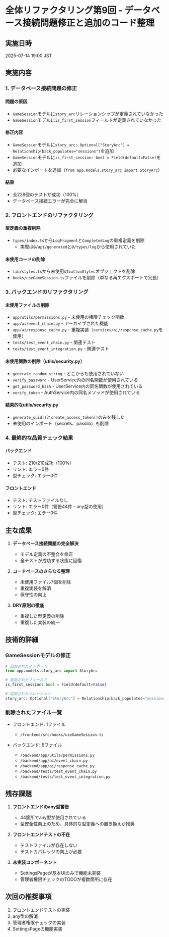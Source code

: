 # 全体リファクタリング第9回 - データベース接続問題修正と追加のコード整理

## 実施日時
2025-07-14 19:00 JST

## 実施内容

### 1. データベース接続問題の修正

#### 問題の原因
- `GameSession`モデルに`story_arc`リレーションシップが定義されていなかった
- `GameSession`モデルに`is_first_session`フィールドが定義されていなかった

#### 修正内容
- `GameSession`モデルに`story_arc: Optional["StoryArc"] = Relationship(back_populates="sessions")`を追加
- `GameSession`モデルに`is_first_session: bool = Field(default=False)`を追加
- 必要なインポートを追加（`from app.models.story_arc import StoryArc`）

#### 結果
- 全228個のテストが成功（100%）
- データベース接続エラーが完全に解消

### 2. フロントエンドのリファクタリング

#### 型定義の重複削除
- `types/index.ts`から`LogFragment`と`CompletedLog`の重複定義を削除
  - 実際は`@/api/generated`と`@/types/log`から使用されていた

#### 未使用コードの削除
- `lib/styles.ts`から未使用の`buttonStyles`オブジェクトを削除
- `hooks/useGameSession.ts`ファイルを削除（単なる再エクスポートで冗長）

### 3. バックエンドのリファクタリング

#### 未使用ファイルの削除
- `app/utils/permissions.py` - 未使用の権限チェック関数
- `app/ai/event_chain.py` - アーカイブされた機能
- `app/ai/response_cache.py` - 重複実装（`services/ai/response_cache.py`を使用）
- `tests/test_event_chain.py` - 関連テスト
- `tests/test_event_integration.py` - 関連テスト

#### 未使用関数の削除（utils/security.py）
- `generate_random_string` - どこからも使用されていない
- `verify_password` - UserService内の同名関数が使用されている
- `get_password_hash` - UserService内の同名関数が使用されている  
- `verify_token` - AuthService内の同名メソッドが使用されている

#### 結果的なutils/security.py
- `generate_uuid()`と`create_access_token()`のみを残した
- 未使用のインポート（secrets、passlib）も削除

### 4. 最終的な品質チェック結果

#### バックエンド
- テスト: 210/210成功（100%）
- リント: エラー0件
- 型チェック: エラー0件

#### フロントエンド  
- テスト: テストファイルなし
- リント: エラー0件（警告44件 - any型の使用）
- 型チェック: エラー0件

## 主な成果

1. **データベース接続問題の完全解決**
   - モデル定義の不整合を修正
   - 全テストが成功する状態に回復

2. **コードベースのさらなる整理**
   - 未使用ファイル7個を削除
   - 重複実装を解消
   - 保守性の向上

3. **DRY原則の徹底**
   - 重複した型定義の削除
   - 重複した実装の統一

## 技術的詳細

### GameSessionモデルの修正
```python
# 追加されたインポート
from app.models.story_arc import StoryArc

# 追加されたフィールド
is_first_session: bool = Field(default=False)

# 追加されたリレーション
story_arc: Optional["StoryArc"] = Relationship(back_populates="sessions")
```

### 削除されたファイル一覧
- フロントエンド: 1ファイル
  - `/frontend/src/hooks/useGameSession.ts`
  
- バックエンド: 6ファイル
  - `/backend/app/utils/permissions.py`
  - `/backend/app/ai/event_chain.py`
  - `/backend/app/ai/response_cache.py`
  - `/backend/tests/test_event_chain.py`
  - `/backend/tests/test_event_integration.py`

## 残存課題

1. **フロントエンドのany型警告**
   - 44箇所でany型が使用されている
   - 型安全性向上のため、具体的な型定義への置き換えが推奨

2. **フロントエンドテストの不在**
   - テストファイルが存在しない
   - テストカバレッジの向上が必要

3. **未実装コンポーネント**
   - SettingsPageが基本UIのみで機能未実装
   - 管理者権限チェックのTODOが複数箇所に存在

## 次回の推奨事項

1. フロントエンドテストの実装
2. any型の解消
3. 管理者権限チェックの実装
4. SettingsPageの機能実装